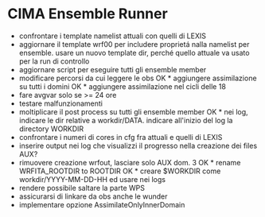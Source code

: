 # CIMA Ensemble Runner

* confrontare i template namelist attuali con quelli di LEXIS 
* aggiornare il template wrf00 per includere proprietá nalla namelist per ensemble. usare un nuovo template dir, perché quello attuale va usato per la run di controllo
* aggiornare script per eseguire tutti gli ensemble member
* modificare percorsi da cui leggere le obs
OK * aggiungere assimilazione su tutti i domini
OK * aggiungere assimilazione nel cicli delle 18
* fare avgvar solo se >= 24 ore
* testare malfunzionamenti
* moltiplicare il post process su tutti gli ensemble member
OK * nei log, indicare le dir relative a workdir/DATA. indicare all'inizio del log la directory WORKDIR
* confrontare i numeri di cores in cfg fra attuali e quelli di LEXIS 
* inserire output nei log che visualizzi il progresso nella creazione dei files AUX?
* rimuovere creazione wrfout, lasciare solo AUX dom. 3
OK * rename WRFITA_ROOTDIR to ROOTDIR
OK * creare $WORKDIR come workdir/YYYY-MM-DD-HH ed usare nei logs
* rendere possibile saltare la parte WPS
* assicurarsi di linkare da obs anche le wunder
* implementare opzione AssimilateOnlyInnerDomain